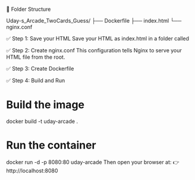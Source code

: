 📁 Folder Structure

Uday-s_Arcade_TwoCards_Guess/
├── Dockerfile
├── index.html
└── nginx.conf

✅ Step 1: Save your HTML
Save your HTML as index.html in a folder called

✅ Step 2: Create nginx.conf
This configuration tells Nginx to serve your HTML file from the root.

✅ Step 3: Create Dockerfile

✅ Step 4: Build and Run

# Build the image
docker build -t uday-arcade .

# Run the container
docker run -d -p 8080:80 uday-arcade
Then open your browser at:
👉 http://localhost:8080

